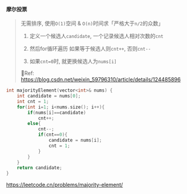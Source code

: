 #### 摩尔投票

> 无需排序, 使用`O(1)`空间 & `O(n)`时间求「严格大于`n/2`的众数」
>
> 1. 定义一个候选人`candidate`, 一个记录候选人相对次数的`cnt`
> 
> 2. 然后for循环遍历 如果等于候选人则`cnt++`, 否则`cnt--`
> 
> 3. 如果`cnt=0`时, 就更换候选人为`nums[i]`
>
> 🔗Ref: https://blog.csdn.net/weixin_59796310/article/details/124485896

```CPP
int majorityElement(vector<int>& nums) {
    int candidate = nums[0];
    int cnt = 1;
    for(int i=1; i<nums.size(); i++){
        if(nums[i]==candidate)
            cnt++;
        else{
            cnt--;
            if(cnt==0){
                candidate = nums[i];
                cnt = 1;
            }
        }
    }
    return candidate;
}
```
https://leetcode.cn/problems/majority-element/